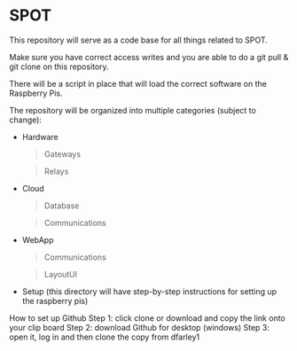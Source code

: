 # SPOT

This repository will serve as a code base for all things related to SPOT.

Make sure you have correct access writes and you are able to do a git pull & git clone on this repository.

There will be a script in place that will load the correct software on the Raspberry Pis. 

The repository will be organized into multiple categories (subject to change):

- Hardware

  > Gateways

  > Relays

- Cloud

  > Database

  > Communications

- WebApp

  > Communications

  > LayoutUI

- Setup (this directory will have step-by-step instructions for setting up the raspberry pis)


How to set up Github
Step 1: click clone or download and copy the link onto your clip board
Step 2: download Github for desktop (windows)
Step 3: open it, log in and then clone the copy from dfarley1
